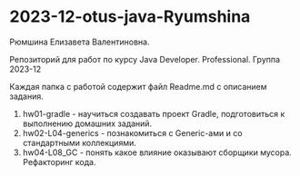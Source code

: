 # 2023-12-otus-java-Ryumshina
Рюмшина Елизавета Валентиновна.

Репозиторий для работ по курсу Java Developer. Professional. Группа 2023-12

Каждая папка с работой содержит файл Readme.md с описанием задания.

1. hw01-gradle - научиться создавать проект Gradle, подготовиться к выполнению домашних заданий.
2. hw02-L04-generics - познакомиться с Generic-ами и со стандартными коллекциями.
4. hw04-L08_GC - понять какое влияние оказывают сборщики мусора. Рефакторинг кода.